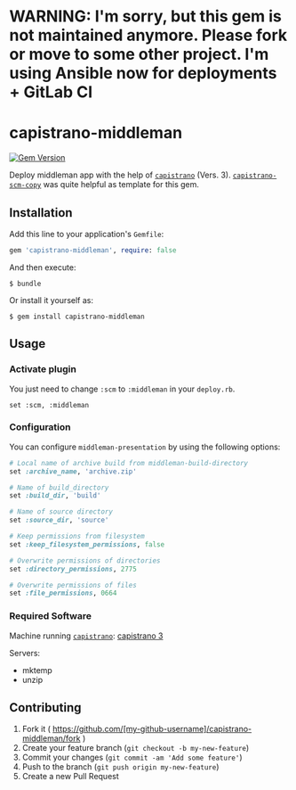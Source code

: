 # WARNING: I'm sorry, but this gem is not maintained anymore. Please fork or move to some other project. I'm using Ansible now for deployments + GitLab CI


# capistrano-middleman

[![Gem Version](https://badge.fury.io/rb/capistrano-middleman.svg)](http://badge.fury.io/rb/capistrano-middleman)

Deploy middleman app with the help of [`capistrano`](https://github.com/capistrano/capistrano) (Vers. 3).
[`capistrano-scm-copy`](https://github.com/wercker/capistrano-scm-copy) was
quite helpful as template for this gem.

## Installation

Add this line to your application's `Gemfile`:

```ruby
gem 'capistrano-middleman', require: false
```

And then execute:

    $ bundle

Or install it yourself as:

    $ gem install capistrano-middleman

## Usage


### Activate plugin

You just need to change `:scm` to `:middleman` in your `deploy.rb`.

```
set :scm, :middleman
```

### Configuration

You can configure `middleman-presentation` by using the following options:

```ruby
# Local name of archive build from middleman-build-directory
set :archive_name, 'archive.zip'

# Name of build_directory
set :build_dir, 'build'

# Name of source directory
set :source_dir, 'source'

# Keep permissions from filesystem
set :keep_filesystem_permissions, false

# Overwrite permissions of directories
set :directory_permissions, 2775

# Overwrite permissions of files
set :file_permissions, 0664
```

### Required Software

Machine running [`capistrano`](https://github.com/capistrano/capistrano): [capistrano 3](https://github.com/capistrano/capistrano)

Servers:

* mktemp
* unzip

## Contributing

1. Fork it ( https://github.com/[my-github-username]/capistrano-middleman/fork )
2. Create your feature branch (`git checkout -b my-new-feature`)
3. Commit your changes (`git commit -am 'Add some feature'`)
4. Push to the branch (`git push origin my-new-feature`)
5. Create a new Pull Request
